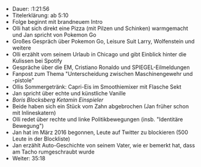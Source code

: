 - Dauer: :1:21:56
- Titelerklärung: ab 5:10 
- Folge beginnt mit brandneuem Intro
- Olli hat sich direkt eine Pizza (mit Pilzen und Schinken) warmgemacht und Jan spricht von Pokemon Go
- Großes Gespräch über Pokemon Go, Leisure Suit Larry, Wolfenstein und weitere
- Olli erzählt vom seinem Urlaub in Chicago und gibt Einblick hinter die Kulissen bei Spotify
- Gespräche über die EM, Cristiano Ronaldo und SPIEGEL-Eilmeldungen
- Fanpost zum Thema "Unterscheidung zwischen Maschinengewehr und -pistole"
- Ollis Sommergetränk: Capri-Eis im Smoothiemixer mit Flasche Sekt
- Jan spricht über echte und künstliche Vanille
- *Boris Blocksberg Ketamin Einspieler*
- Beide haben sich ein Stück vom Zahn abgebrochen (Jan früher schon mit Inlineskatern)
- Olli redet über rechte und linke Politikbewegungen (insb. "Identitäre Bewegung")
- Jan hat im März 2016 begonnen, Leute auf Twitter zu blockieren (500 Leute in der Blockliste)
- Jan erzählt Auto-Geschichte von seinem Vater, wie er bemerkt hat, dass am Tacho rumgeschraubt wurde
- Weiter: 35:18 
